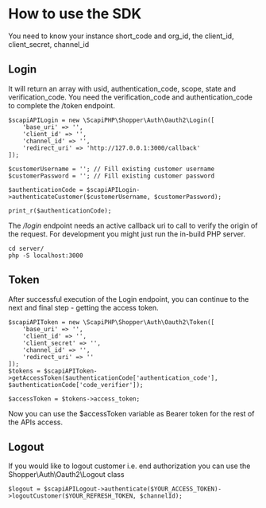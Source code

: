 # How to use the SDK

You need to know your instance short_code and org_id, the client_id, client_secret, channel_id

## Login

It will return an array with usid, authentication_code, scope, state and verification_code. You need the verification_code and authentication_code to complete the /token endpoint.

```phpt
$scapiAPILogin = new \ScapiPHP\Shopper\Auth\Oauth2\Login([
    'base_uri' => '',
    'client_id' => '',
    'channel_id' => '',
    'redirect_uri' => 'http://127.0.0.1:3000/callback'
]);

$customerUsername = ''; // Fill existing customer username
$customerPassword = ''; // Fill existing customer password

$authenticationCode = $scapiAPILogin->authenticateCustomer($customerUsername, $customerPassword);

print_r($authenticationCode);
```

The _/login_ endpoint needs an active callback uri to call to verify the origin of the request. For development you might just run the in-build PHP server.

```shell
cd server/
php -S localhost:3000
```

## Token

After successful execution of the Login endpoint, you can continue to the next and final step - getting the access token. 

```phpt
$scapiAPIToken = new \ScapiPHP\Shopper\Auth\Oauth2\Token([
    'base_uri' => '',
    'client_id' => '',
    'client_secret' => '',
    'channel_id' => '',
    'redirect_uri' => ''
]);
$tokens = $scapiAPIToken->getAccessToken($authenticationCode['authentication_code'], $authenticationCode['code_verifier']);

$accessToken = $tokens->access_token;
```

Now you can use the $accessToken variable as Bearer token for the rest of the APIs access.

## Logout

If you would like to logout customer i.e. end authorization you can use the Shopper\Auth\Oauth2\Logout class

```phpt
$logout = $scapiAPILogout->authenticate($YOUR_ACCESS_TOKEN)->logoutCustomer($YOUR_REFRESH_TOKEN, $channelId);
```